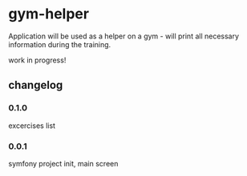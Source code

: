 # gym-helper
Application will be used as a helper on a gym - will print all necessary information
during the training.

work in progress!

## changelog

### 0.1.0
excercises list

### 0.0.1
symfony project init, main screen
